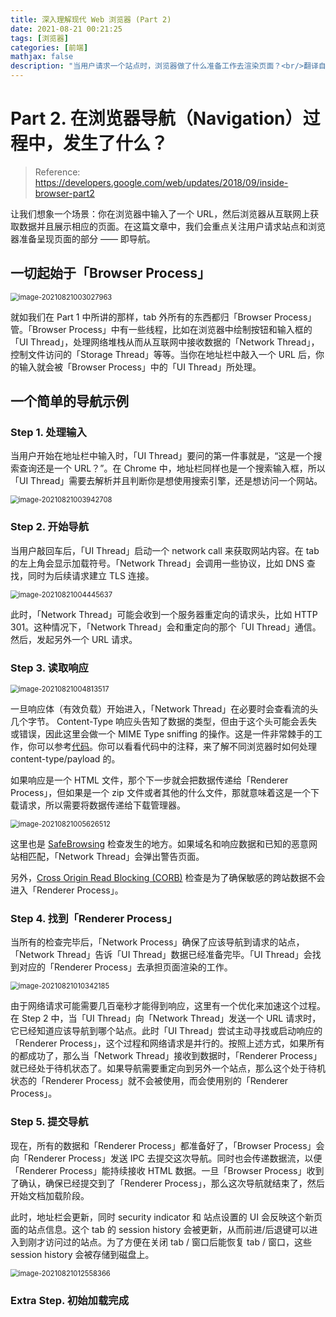 ```yaml
---
title: 深入理解现代 Web 浏览器 (Part 2)
date: 2021-08-21 00:21:25
tags: [浏览器]
categories: [前端]
mathjax: false
description: "当用户请求一个站点时，浏览器做了什么准备工作去渲染页面？<br/>翻译自：https://developers.google.com/web/updates/2018/09/inside-browser-part2"
---
```


# Part 2. 在浏览器导航（Navigation）过程中，发生了什么？

> Reference: https://developers.google.com/web/updates/2018/09/inside-browser-part2

让我们想象一个场景：你在浏览器中输入了一个 URL，然后浏览器从互联网上获取数据并且展示相应的页面。在这篇文章中，我们会重点关注用户请求站点和浏览器准备呈现页面的部分 —— 即导航。

## 一切起始于「Browser Process」

<img src="https://maples31-blog.oss-cn-beijing.aliyuncs.com/img/image-20210821003027963.png" alt="image-20210821003027963" style="zoom:80%;" />

就如我们在 Part 1 中所讲的那样，tab 外所有的东西都归「Browser Process」管。「Browser Process」中有一些线程，比如在浏览器中绘制按钮和输入框的「UI Thread」，处理网络堆栈从而从互联网中接收数据的「Network Thread」，控制文件访问的「Storage Thread」等等。当你在地址栏中敲入一个 URL 后，你的输入就会被「Browser Process」中的「UI Thread」所处理。

## 一个简单的导航示例

### Step 1. 处理输入

当用户开始在地址栏中输入时，「UI Thread」要问的第一件事就是，“这是一个搜索查询还是一个 URL？”。在 Chrome 中，地址栏同样也是一个搜索输入框，所以「UI Thread」需要去解析并且判断你是想使用搜索引擎，还是想访问一个网站。

<img src="https://maples31-blog.oss-cn-beijing.aliyuncs.com/img/image-20210821003942708.png" alt="image-20210821003942708" style="zoom:80%;" />

### Step 2. 开始导航

当用户敲回车后，「UI Thread」启动一个 network call 来获取网站内容。在 tab 的左上角会显示加载符号。「Network Thread」会调用一些协议，比如 DNS 查找，同时为后续请求建立 TLS 连接。

<img src="https://maples31-blog.oss-cn-beijing.aliyuncs.com/img/image-20210821004445637.png" alt="image-20210821004445637" style="zoom:80%;" />

此时，「Network Thread」可能会收到一个服务器重定向的请求头，比如 HTTP 301。这种情况下，「Network Thread」会和重定向的那个「UI Thread」通信。然后，发起另外一个 URL 请求。

### Step 3. 读取响应

<img src="https://maples31-blog.oss-cn-beijing.aliyuncs.com/img/image-20210821004813517.png" alt="image-20210821004813517" style="zoom:80%;" />

一旦响应体（有效负载）开始进入，「Network Thread」在必要时会查看流的头几个字节。 Content-Type 响应头告知了数据的类型，但由于这个头可能会丢失或错误，因此这里会做一个 MIME Type sniffing 的操作。这是一件非常棘手的工作，你可以参考[代码](https://cs.chromium.org/chromium/src/net/base/mime_sniffer.cc?sq=package:chromium&dr=CS&l=5)。你可以看看代码中的注释，来了解不同浏览器时如何处理 content-type/payload 的。

如果响应是一个 HTML 文件，那个下一步就会把数据传递给「Renderer Process」，但如果是一个 zip 文件或者其他的什么文件，那就意味着这是一个下载请求，所以需要将数据传递给下载管理器。

<img src="https://maples31-blog.oss-cn-beijing.aliyuncs.com/img/image-20210821005626512.png" alt="image-20210821005626512" style="zoom:80%;" />

这里也是 [SafeBrowsing](https://safebrowsing.google.com/) 检查发生的地方。如果域名和响应数据和已知的恶意网站相匹配，「Network Thread」会弹出警告页面。

另外，[Cross Origin Read Blocking (CORB)](https://www.chromium.org/Home/chromium-security/corb-for-developers) 检查是为了确保敏感的跨站数据不会进入「Renderer Process」。

### Step 4. 找到「Renderer Process」

当所有的检查完毕后，「Network Process」确保了应该导航到请求的站点，「Network Thread」告诉「UI Thread」数据已经准备完毕。「UI Thread」会找到对应的「Renderer Process」去承担页面渲染的工作。

<img src="https://maples31-blog.oss-cn-beijing.aliyuncs.com/img/image-20210821010342185.png" alt="image-20210821010342185" style="zoom:80%;" />

由于网络请求可能需要几百毫秒才能得到响应，这里有一个优化来加速这个过程。在 Step 2 中，当「UI Thread」向「Network Thread」发送一个 URL 请求时，它已经知道应该导航到哪个站点。此时「UI Thread」尝试主动寻找或启动响应的「Renderer Process」，这个过程和网络请求是并行的。按照上述方式，如果所有的都成功了，那么当「Network Thread」接收到数据时，「Renderer Process」就已经处于待机状态了。如果导航需要重定向到另外一个站点，那么这个处于待机状态的「Renderer Process」就不会被使用，而会使用别的「Renderer Process」。

### Step 5. 提交导航

现在，所有的数据和「Renderer Process」都准备好了，「Browser Process」会向「Renderer Process」发送 IPC 去提交这次导航。同时也会传递数据流，以便「Renderer Process」能持续接收 HTML 数据。一旦「Browser Process」收到了确认，确保已经提交到了「Renderer Process」，那么这次导航就结束了，然后开始文档加载阶段。

此时，地址栏会更新，同时 security indicator 和 站点设置的 UI 会反映这个新页面的站点信息。这个 tab 的 session history 会被更新，从而前进/后退键可以进入到刚才访问过的站点。为了方便在关闭 tab / 窗口后能恢复 tab / 窗口，这些 session history 会被存储到磁盘上。

<img src="https://maples31-blog.oss-cn-beijing.aliyuncs.com/img/image-20210821012558366.png" alt="image-20210821012558366" style="zoom:80%;" />

### Extra Step. 初始加载完成

